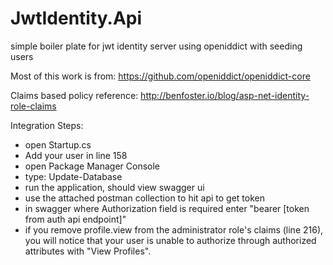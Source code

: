 # JwtIdentity.Api
simple boiler plate for jwt identity server using openiddict with seeding users

Most of this work is from:
https://github.com/openiddict/openiddict-core

Claims based policy reference:
http://benfoster.io/blog/asp-net-identity-role-claims


Integration Steps:
- open Startup.cs
- Add your user in line 158
- open Package Manager Console
- type: Update-Database
- run the application, should view swagger ui
- use the attached postman collection to hit api to get token
- in swagger where Authorization field is required enter "bearer [token from auth api endpoint]"
- if you remove profile.view from the administrator role's claims (line 216), you will notice that your user is unable to authorize through authorized attributes with "View Profiles".

